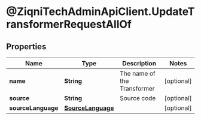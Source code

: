 # @ZiqniTechAdminApiClient.UpdateTransformerRequestAllOf

## Properties

Name | Type | Description | Notes
------------ | ------------- | ------------- | -------------
**name** | **String** | The name of the Transformer | [optional] 
**source** | **String** | Source code | [optional] 
**sourceLanguage** | [**SourceLanguage**](SourceLanguage.md) |  | [optional] 


